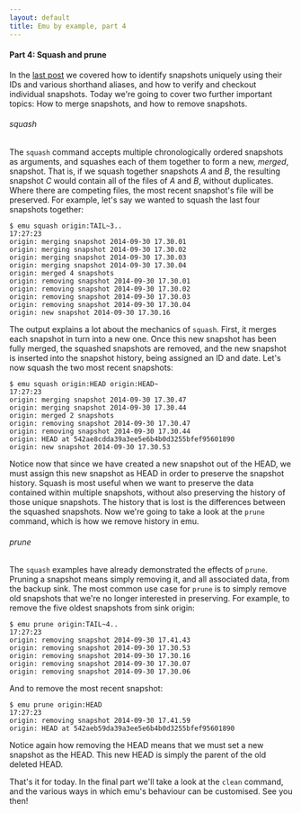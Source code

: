 ```yaml
---
layout: default
title: Emu by example, part 4
---
```


#### Part 4: Squash and prune

In the [last post](/2014/emu-by-example-3/) we covered how to
identify snapshots uniquely using their IDs and various shorthand
aliases, and how to verify and checkout individual snapshots. Today
we're going to cover two further important topics: How to merge
snapshots, and how to remove snapshots.

###### squash

The `squash` command accepts multiple chronologically ordered
snapshots as arguments, and squashes each of them together to form a
new, *merged*, snapshot. That is, if we squash together snapshots *A*
and *B*, the resulting snapshot *C* would contain all of the files of
*A* and *B*, without duplicates. Where there are competing files, the
most recent snapshot's file will be preserved. For example, let's say
we wanted to squash the last four snapshots together:

```
$ emu squash origin:TAIL~3..                                           17:27:23
origin: merging snapshot 2014-09-30 17.30.01
origin: merging snapshot 2014-09-30 17.30.02
origin: merging snapshot 2014-09-30 17.30.03
origin: merging snapshot 2014-09-30 17.30.04
origin: merged 4 snapshots
origin: removing snapshot 2014-09-30 17.30.01
origin: removing snapshot 2014-09-30 17.30.02
origin: removing snapshot 2014-09-30 17.30.03
origin: removing snapshot 2014-09-30 17.30.04
origin: new snapshot 2014-09-30 17.30.16
```

The output explains a lot about the mechanics of `squash`. First, it
merges each snapshot in turn into a new one. Once this new snapshot
has been fully merged, the squashed snapshots are removed, and the new
snapshot is inserted into the snapshot history, being assigned an ID
and date. Let's now squash the two most recent snapshots:

```
$ emu squash origin:HEAD origin:HEAD~                                  17:27:23
origin: merging snapshot 2014-09-30 17.30.47
origin: merging snapshot 2014-09-30 17.30.44
origin: merged 2 snapshots
origin: removing snapshot 2014-09-30 17.30.47
origin: removing snapshot 2014-09-30 17.30.44
origin: HEAD at 542ae8cdda39a3ee5e6b4b0d3255bfef95601890
origin: new snapshot 2014-09-30 17.30.53
```

Notice now that since we have created a new snapshot out of the HEAD,
we must assign this new snapshot as HEAD in order to preserve the
snapshot history. Squash is most useful when we want to preserve the
data contained within multiple snapshots, without also preserving the
history of those unique snapshots. The history that is lost is the
differences between the squashed snapshots. Now we're going to take a
look at the `prune` command, which is how we remove history in emu.

###### prune

The `squash` examples have already demonstrated the effects of
`prune`. Pruning a snapshot means simply removing it, and all
associated data, from the backup sink. The most common use case for
`prune` is to simply remove old snapshots that we're no longer
interested in preserving. For example, to remove the five oldest
snapshots from sink origin:

```
$ emu prune origin:TAIL~4..                                            17:27:23
origin: removing snapshot 2014-09-30 17.41.43
origin: removing snapshot 2014-09-30 17.30.53
origin: removing snapshot 2014-09-30 17.30.16
origin: removing snapshot 2014-09-30 17.30.07
origin: removing snapshot 2014-09-30 17.30.06
```

And to remove the most recent snapshot:

```
$ emu prune origin:HEAD                                                17:27:23
origin: removing snapshot 2014-09-30 17.41.59
origin: HEAD at 542aeb59da39a3ee5e6b4b0d3255bfef95601890
```

Notice again how removing the HEAD means that we must set a new
snapshot as the HEAD. This new HEAD is simply the parent of the old
deleted HEAD.

That's it for today. In the final part we'll take a look at the
`clean` command, and the various ways in which emu's behaviour can be
customised. See you then!
